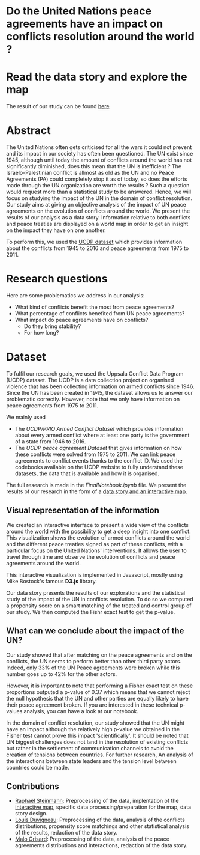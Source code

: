 # Do the United Nations peace agreements have an impact on conflicts resolution around the world ?

# Read the data story and explore the map
The result of our study can be found [here](https://rbsteinm.github.io/AppliedDataAnalysis)

# Abstract
The United Nations often gets criticised for all the wars it could not prevent and its impact in our society has often been questioned. The UN exist since 1945, although until today the amount of conflicts around the world has not significantly diminished, does this mean that the UN is inefficient ? The Israelo-Palestinian conflict is allmost as old as the UN and no Peace Agreements (PA) could completely stop it as of today, so does the efforts made through the UN organization are worth the results ? Such a question would request more than a statistical study to be answered. Hence, we will focus on studying the impact of the UN in the domain of conflict resolution. 
Our study aims at giving an objective analysis of the impact of UN peace agreements on the evolution of conflicts around the world. We present the results of our analysis as a data story. Information relative to both conflicts and peace treaties are displayed on a world map in order to get an insight on the impact they have on one another. 

To perform this, we used the [UCDP dataset](http://ucdp.uu.se/downloads/) which provides information about the conflicts from 1945 to 2016 and peace agreements from 1975 to 2011.

# Research questions
Here are some problematics we address in our analysis:

- What kind of conflicts benefit the most from peace agreements? 
- What percentage of conflicts benefited from UN peace agreements?
- What impact do peace agreements have on conflicts? 
  - Do they bring stability? 
  - For how long?

# Dataset
To fulfil our research goals, we used the Uppsala Conflict Data Program (UCDP) dataset. The UCDP is a data collection project on organised violence that has been collecting information on armed conflicts since 1946. Since the UN has been created in 1945, the dataset allows us to answer our problematic correctly. However, note that we only have information on peace agreements from 1975 to 2011.

We mainly used
- The *UCDP/PRIO Armed Conflict Dataset* which provides information about every armed conflict where at least one party is the government of a state from 1946 to 2016.
- The *UCDP peace agreement Dataset* that gives information on how these conflicts were solved from 1975 to 2011. We can link peace agreements to conflict events thanks to the conflict ID. We used the codebooks available on the UCDP website to fully understand these datasets, the data that is available and how it is organised.

The full research is made in the *FinalNotebook.ipynb* file. We present the results of our research in the form of a [data story and an interactive map](https://rbsteinm.github.io/AppliedDataAnalysis/).


## Visual representation of the information

We created an interactive interface to present a wide view of the conflicts around the world with the possibility to get a deep insight into one conflict. This visualization shows the evolution of armed conflicts around the world and the different peace treaties signed as part of these conflicts, with a particular focus on the United Nations' interventions. It allows the user to travel through time and observe the evolution of conflicts and peace agreements around the world.

This interactive visualization is implemented in Javascript, mostly using Mike Bostock's famous **D3.js** library.

Our data story presents the results of our explorations and the statistical study of the impact of the UN in conflicts resolution. To do so we computed a propensity score on a smart matching of the treated and control group of our study. We then computed the Fishr exact test to get the p-value.



## What can we conclude about the impact of the UN?

Our study showed that after matching on the peace agreements and on the conflicts, the UN seems to perform better than other third party actors. Indeed, only 33% of the UN Peace agreements were broken while this number goes up to 42% for the other actors.

However, it is important to note that performing a Fisher exact test on these proportions outputed a p-value of 0.37 which means that we cannot reject the null hypothesis that the UN and other parties are equally likely to have their peace agreement broken. If you are interested in these technical p-values analysis, you can have a look at our notebook.

In the domain of conflict resolution, our study showed that the UN might have an impact although the relatively high p-value we obtained in the Fisher test cannot prove this impact 'scientifically'. It should be noted that UN biggest challenges does not land in the resolution of existing conflicts but rather in the settlement of communication channels to avoid the creation of tensions between countries. For further research, An analysis of the interactions between state leaders and the tension level between countries could be made.

## Contributions 

- [Raphaël Steinmann](https://github.com/rbsteinm): Preprocessing of the data, implentation of the [interactive map](https://rbsteinm.github.io/AppliedDataAnalysis/project/frontend/map/map.html), specific data processing/preparation for the map, data story design.
- [Louis Duvigneau](https://github.com/Loduv): Preprocessing of the data, analysis of the conflicts distributions, propensity score matchings and other statistical analysis of the results, redaction of the data story.
- [Malo Grisard](https://github.com/mgelsm): Preprocessing of the data, analysis of the peace agreements distributions and interactions, redaction of the data story.
